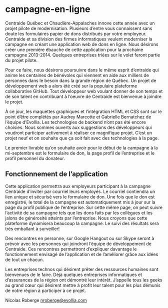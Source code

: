 campagne-en-ligne
=================
    
Centraide Québec et Chaudière-Appalaches innove cette année avec un projet pilote de modernisation. 
Plusieurs d’entre vous connaissent sans doute les formulaires papier de dons distribués par votre employeur. 
Centraide et sa division des firmes informatiques veulent moderniser la campagne en créant une application web 
de dons en ligne. Nous désirons créer une première ébauche de cette application pour la prochaine 
campagne 2013-2014. Quelques entreprises triées sur le volet feront partie du projet pilote.

Pour ce faire, nous désirons poursuivre dans le même esprit d’entraide qui anime les centaines de bénévoles 
qui viennent en aide aux milliers de personnes dans le besoin dans la grande région de Québec. Un projet de 
développement web a alors été créé sur la populaire plateforme collaborative GitHub. Tout développeur web 
voulant donner de son temps et de son talent en contribuant à l’oeuvre de Centraide est bienvenue à joindre le projet.

À ce jour, les maquettes graphiques et l’intégration HTML et CSS sont sur le point d’être complétés 
par Audrey Marcotte et Gabrielle Bernatchez de l’équipe d’Evollia. Les technologies de backend n’ont pas été encore 
choisies. Nous sommes ouverts aux suggestions des développeurs qui voudront participer activement à réaliser
ce magnifique projet. C’est un projet neuf et on souhaite que ça soit fait avec des technologies à la page.

Le premier livrable qu’on souhaite avoir pour le début de la campagne à la mi-septembre est le formulaire de don, 
la page profil de l’entreprise et le profil personnel du donateur.

Fonctionnement de l’application
--------------

Cette application permettra aux employeurs participant à la campagne Centraide d’inviter par courriel 
leurs employés. Le courriel contiendra un lien unique et sécurisé vers le formulaire de don. Une fois que 
le don est enregistré, le total de la campagne est automatiquement mis à jour sur la page du profil publique 
de l’entreprise. Sur cette même page, on peut suivre l’activité de sa campagne tels que les dons faits par 
les collègues et les jalons de générosité atteints par l’entreprise. Nous croyons que cette plateforme 
dynamisera beaucoup la campagne. Le suivi des résultats sera très emballant à surveiller!

Des rencontres en personne, sur Google Hangout ou sur Skype seront à prévoir avec les personnes qui joindront
l’équipe de développement de Centraide. Ces rencontres permettront d’expliquer davantage le fonctionnement 
envisagé de l’application et de l’améliorer grâce aux idées de tout un chacun.

Les entreprises technos qui désirent prêter des ressources humaines sont bienvenues de le faire. Déjà quelques
entreprises informatiques et d’assurances de la région ont démontré leur intérêt. J’appelle tous les geeks 
au grand cœur qui désirent mettre à profit leur talent pour les plus démunis de notre région à participer à ce projet.

Nicolas Roberge
nroberge@evollia.com
